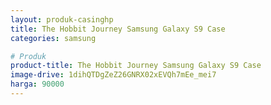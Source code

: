 ```yaml
---
layout: produk-casinghp
title: The Hobbit Journey Samsung Galaxy S9 Case
categories: samsung

# Produk
product-title: The Hobbit Journey Samsung Galaxy S9 Case
image-drive: 1dihQTDgZeZ26GNRX02xEVQh7mEe_mei7
harga: 90000
---
```

